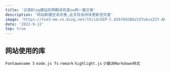 ```yaml
---
title: '记录Blog建站的啊翻译百度sw网一篇文章'
description: '网站新建还未完善,此文将会持续更新至完善'
image: 'https://tse3-mm.cn.bing.net/th/id/OIP-C.bVb769JBdzVZYuksxZ2Y-AHaEo?pid=ImgDet&rs=1'
date: '2022-9-12'
top: true
---
```

## 网站使用的库

`Fontawesome 5` `node.js fs` `remark`   `highlight.js` `少数派Markdown样式`